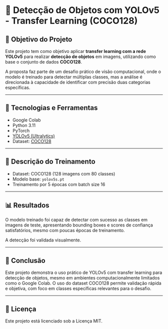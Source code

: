 # 🧠 Detecção de Objetos com YOLOv5 - Transfer Learning (COCO128)

## 🎯 Objetivo do Projeto

Este projeto tem como objetivo aplicar **transfer learning com a rede YOLOv5** para realizar **detecção de objetos** em imagens, utilizando como base o conjunto de dados **COCO128**.

A proposta faz parte de um desafio prático de visão computacional, onde o modelo é treinado para detectar múltiplas classes, mas a análise é direcionada à capacidade de identificar com precisão duas categorias específicas.

---

## 🚀 Tecnologias e Ferramentas

- Google Colab
- Python 3.11
- PyTorch
- [YOLOv5 (Ultralytics)](https://github.com/ultralytics/yolov5)
- Dataset: [COCO128](https://github.com/ultralytics/yolov5/releases/download/v1.0/coco128.zip)

---

## 🧪 Descrição do Treinamento

- Dataset: COCO128 (128 imagens com 80 classes)
- Modelo base: `yolov5s.pt`
- Treinamento por 5 épocas com batch size 16

---

## 📊 Resultados

O modelo treinado foi capaz de detectar com sucesso as classes em imagens de teste, apresentando bounding boxes e scores de confiança satisfatórios, mesmo com poucas épocas de treinamento.  

A detecção foi validada visualmente.

---

## 📌 Conclusão

Este projeto demonstra o uso prático de YOLOv5 com transfer learning para detecção de objetos, mesmo em ambientes computacionalmente limitados como o Google Colab. O uso do dataset COCO128 permite validação rápida e objetiva, com foco em classes específicas relevantes para o desafio.

---

## 📎 Licença

Este projeto está licenciado sob a Licença MIT.


